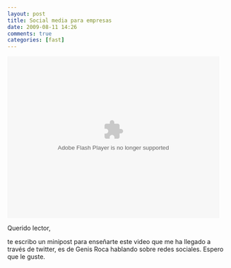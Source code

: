 ```yaml
---
layout: post
title: Social media para empresas
date: 2009-08-11 14:26
comments: true
categories: [fast]
---
```

<embed src="http://blip.tv/play/imCBk75FAg" type="application/x-shockwave-flash" width="480" height="367" allowscriptaccess="always" allowfullscreen="true"></embed>

Querido lector,

te escribo un minipost para enseñarte este video que me ha llegado a  través de twitter, es de Genis Roca hablando sobre redes sociales.  Espero que le guste.

